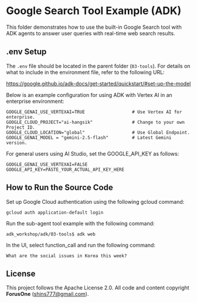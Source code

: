 
# Google Search Tool Example (ADK)

This folder demonstrates how to use the built-in Google Search tool with ADK agents to answer user queries with real-time web search results.

## .env Setup

The `.env` file should be located in the parent folder (`03-tools`). For details on what to include in the environment file, refer to the following URL:

https://google.github.io/adk-docs/get-started/quickstart/#set-up-the-model

Below is an example configuration for using ADK with Vertex AI in an enterprise environment:

```
GOOGLE_GENAI_USE_VERTEXAI=TRUE                  # Use Vertex AI for enterprise.
GOOGLE_CLOUD_PROJECT="ai-hangsik"               # Change to your own Project ID.
GOOGLE_CLOUD_LOCATION="global"                  # Use Global Endpoint.
GOOGLE_GENAI_MODEL = "gemini-2.5-flash"         # Latest Gemini version.
```

For general users using AI Studio, set the GOOGLE_API_KEY as follows:

```
GOOGLE_GENAI_USE_VERTEXAI=FALSE
GOOGLE_API_KEY=PASTE_YOUR_ACTUAL_API_KEY_HERE
```

## How to Run the Source Code
Set up Google Cloud authentication using the following gcloud command:
```
gcloud auth application-default login
```

Run the sub-agent tool example with the following command:
```
adk_workshop/adk/03-tools$ adk web
```

In the UI, select function_call and run the following command:
```
What are the social issues in Korea this week?
```

## License

This project follows the Apache License 2.0. All code and content copyright **ForusOne** (shins777@gmail.com).